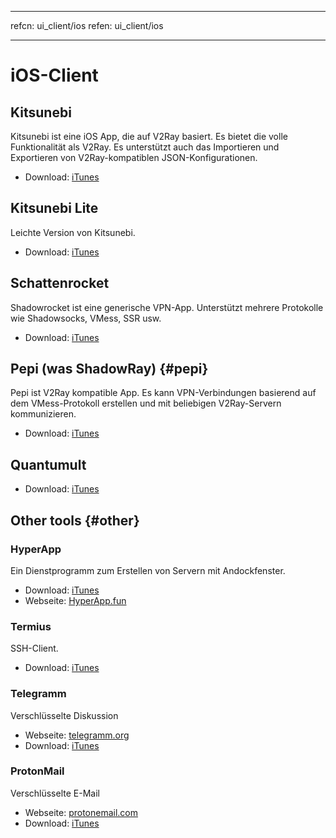 * * *

refcn: ui_client/ios refen: ui_client/ios

* * *

# iOS-Client

## Kitsunebi

Kitsunebi ist eine iOS App, die auf V2Ray basiert. Es bietet die volle Funktionalität als V2Ray. Es unterstützt auch das Importieren und Exportieren von V2Ray-kompatiblen JSON-Konfigurationen.

* Download: [iTunes](https://www.v2ray.com/itunes/us/kitsunebi/id1275446921/)

## Kitsunebi Lite

Leichte Version von Kitsunebi.

* Download: [iTunes](https://www.v2ray.com/itunes/us/kitsunebi-lite/id1387913765/)

## Schattenrocket

Shadowrocket ist eine generische VPN-App. Unterstützt mehrere Protokolle wie Shadowsocks, VMess, SSR usw.

* Download: [iTunes](https://www.v2ray.com/itunes/us/shadowrocket/id932747118/)

## Pepi (was ShadowRay) {#pepi}

Pepi ist V2Ray kompatible App. Es kann VPN-Verbindungen basierend auf dem VMess-Protokoll erstellen und mit beliebigen V2Ray-Servern kommunizieren.

* Download: [iTunes](https://www.v2ray.com/itunes/us/pepi/id1283082051/)

## Quantumult

* Download: [iTunes](https://www.v2ray.com/itunes/us/quantumult/id1252015438/)

## Other tools {#other}

### HyperApp

Ein Dienstprogramm zum Erstellen von Servern mit Andockfenster.

* Download: [iTunes](https://www.v2ray.com/itunes/us/hyperapp/id1179750280/)
* Webseite: [HyperApp.fun](https://www.hyperapp.fun/)

### Termius

SSH-Client.

* Download: [iTunes](https://www.v2ray.com/itunes/us/termius/id549039908/)

### Telegramm

Verschlüsselte Diskussion

* Webseite: [telegramm.org](https://telegram.org/)
* Download: [iTunes](https://www.v2ray.com/itunes/us/telegram-messenger/id686449807/)

### ProtonMail

Verschlüsselte E-Mail

* Webseite: [protonemail.com](https://protonmail.com/)
* Download: [iTunes](https://www.v2ray.com/itunes/us/protonmail-encrypted-email/id979659905/)